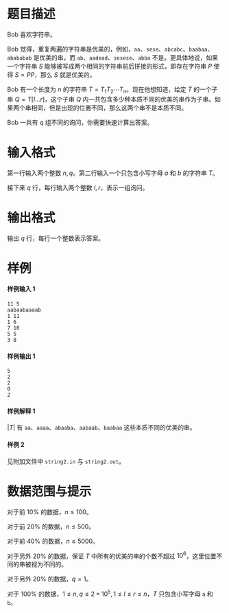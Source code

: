 
# 题目描述

Bob 喜欢字符串。

Bob 觉得，重复两遍的字符串是优美的，例如，`aa`、`sese`、`abcabc`、`baabaa`、`abababab` 是优美的串，而 `ab`、`aadead`、`sesese`、`abba` 不是。更具体地说，如果一个字符串 $S$ 能够被写成两个相同的字符串前后拼接的形式，即存在字符串 $P$ 使得 $S = PP$，那么 $S$ 就是优美的。

Bob 有一个长度为 $n$ 的字符串 $T = T_1 T_2 \cdots T_n$。现在他想知道，给定 $T$ 的一个子串 $Q = T[l \dots r]$，这个子串 $Q$ 内一共包含多少种本质不同的优美的串作为子串。如果两个串相同，但是出现的位置不同，那么这两个串不是本质不同。

Bob 一共有 $q$ 组不同的询问，你需要快速计算出答案。


# 输入格式

第一行输入两个整数 $n, q$。第二行输入一个只包含小写字母 $a$ 和 $b$ 的字符串 $T$。

接下来 $q$ 行，每行输入两个整数 $l, r$，表示一组询问。


# 输出格式

输出 $q$ 行，每行一个整数表示答案。


# 样例

#### 样例输入 1

```plain
11 5
aabaabaaaab
1 11
1 6
7 10
5 5
3 8
```

#### 样例输出 1

```plain
5
2
2
0
2
```

#### 样例解释 1

$|T|$ 有 `aa`、`aaaa`、`abaaba`、`aabaab`、`baabaa` 这些本质不同的优美的串。

#### 样例 2

见附加文件中 `string2.in` 与 `string2.out`。

# 数据范围与提示

对于前 $10\%$ 的数据，$n\le 100$。

对于前 $20\%$ 的数据，$n\le 500$。

对于前 $40\%$ 的数据，$n\le 5000$。

对于另外 $20\%$ 的数据，保证 $T$ 中所有的优美的串的个数不超过 $10^6$，这里位置不同的串被视为不同的。

对于另外 $20\%$ 的数据，$q = 1$。

对于 $100\%$ 的数据，$1\le n, q\le 2\times 10^5, 1\le l\le r\le n$，$T$ 只包含小写字母 `a` 和 `b`。


